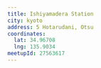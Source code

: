 ```yaml
---
title: Ishiyamadera Station
city: kyoto
address: 5 Hotarudani, Otsu
coordinates:
  lat: 34.96708
  lng: 135.9034
meetupId: 27563617
---
```


